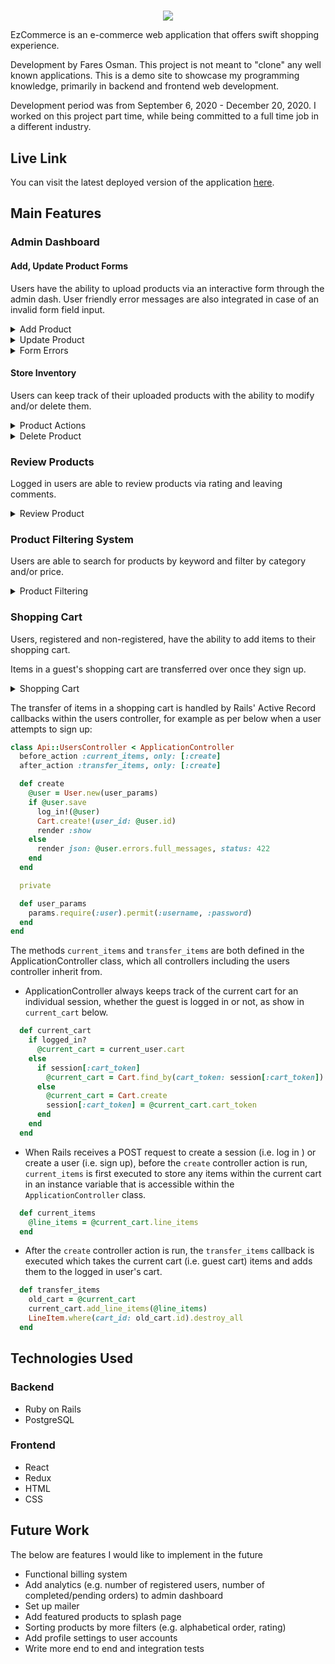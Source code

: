 #

<p align="center">
  <img src="https://i.postimg.cc/BssFrZdH/Screen-Shot-2020-12-24-at-11-24-49-PM.png">
</p>
EzCommerce is an e-commerce web application that offers swift shopping experience.

Development by Fares Osman. This project is not meant to "clone" any well known applications. This is a demo site to showcase my programming knowledge, primarily in backend and frontend web development.

Development period was from September 6, 2020 - December 20, 2020. I worked on this project part time, while being committed to a full time job in a different industry.

## Live Link

You can visit the latest deployed version of the application [here](https://ez-ecomm.herokuapp.com/#/).

## Main Features

### Admin Dashboard

#### Add, Update Product Forms

Users have the ability to upload products via an interactive form through the admin dash. User friendly error messages are also integrated in case of an invalid form field input.

<details>
  <summary>Add Product</summary>
  <img align="center" src="https://i.ibb.co/cT0QQq9/Screen-Shot-2020-12-26-at-12-24-16-AM.png">
</details>

<details>
  <summary>Update Product</summary>
  <img align="center" src="https://i.ibb.co/tBtVHwk/ezgif-6-6dafe6bec3a9.gif">
</details>

<details>
  <summary>Form Errors</summary>
  <img align="center" src="https://i.ibb.co/2d5fC5H/Screen-Shot-2020-12-26-at-12-26-02-AM.png">
</details>

#### Store Inventory

Users can keep track of their uploaded products with the ability to modify and/or delete them.

<details>
  <summary>Product Actions</summary>
  <img align="center" src="https://i.ibb.co/k37ntZ7/Screen-Shot-2020-12-26-at-12-55-48-AM.png">
</details>

<details>
  <summary>Delete Product</summary>
  <img align="center" src="https://i.ibb.co/wzP04d2/ezgif-1-12b469a1e062.gif">
</details>

### Review Products

Logged in users are able to review products via rating and leaving comments.

<details>
  <summary>Review Product</summary>
  <img align="center" src="https://i.ibb.co/SsW0vHJ/ezgif-6-e0288b756d06.gif">
</details>

### Product Filtering System

Users are able to search for products by keyword and filter by category and/or price.

<details>
  <summary>Product Filtering</summary>
  <img align="center" src="https://i.ibb.co/FxpyD39/ezgif-6-fa3d7c5bcae2.gif">
</details>

### Shopping Cart

Users, registered and non-registered, have the ability to add items to their shopping cart.

Items in a guest's shopping cart are transferred over once they sign up.

<details>
  <summary>Shopping Cart</summary>
  <img align="center" src="https://i.ibb.co/Jzw4dc9/ezgif-6-5cd7441f269e.gif">
</details>

The transfer of items in a shopping cart is handled by Rails' Active Record callbacks within the users controller, for example as per below when a user attempts to sign up:

```ruby
class Api::UsersController < ApplicationController
  before_action :current_items, only: [:create]
  after_action :transfer_items, only: [:create]

  def create
    @user = User.new(user_params)
    if @user.save
      log_in!(@user)
      Cart.create!(user_id: @user.id)
      render :show
    else
      render json: @user.errors.full_messages, status: 422
    end
  end

  private

  def user_params
    params.require(:user).permit(:username, :password)
  end
end
```

The methods `current_items` and `transfer_items` are both defined in the ApplicationController class, which all controllers including the users controller inherit from.

- ApplicationController always keeps track of the current cart for an individual session, whether the guest is logged in or not, as show in `current_cart` below.

```ruby
  def current_cart
    if logged_in?
      @current_cart = current_user.cart
    else
      if session[:cart_token]
        @current_cart = Cart.find_by(cart_token: session[:cart_token])
      else
        @current_cart = Cart.create
        session[:cart_token] = @current_cart.cart_token
      end
    end
  end
```

- When Rails receives a POST request to create a session (i.e. log in ) or create a user (i.e. sign up), before the `create` controller action is run, `current_items` is first executed to store any items within the current cart in an instance variable that is accessible within the `ApplicationController` class.

```ruby
  def current_items
    @line_items = @current_cart.line_items
  end
```

- After the `create` controller action is run, the `transfer_items` callback is executed which takes the current cart (i.e. guest cart) items and adds them to the logged in user's cart.

```ruby
  def transfer_items
    old_cart = @current_cart
    current_cart.add_line_items(@line_items)
    LineItem.where(cart_id: old_cart.id).destroy_all
  end
```

## Technologies Used

### Backend

- Ruby on Rails
- PostgreSQL

### Frontend

- React
- Redux
- HTML
- CSS

## Future Work

The below are features I would like to implement in the future

- Functional billing system
- Add analytics (e.g. number of registered users, number of completed/pending orders) to admin dashboard
- Set up mailer
- Add featured products to splash page
- Sorting products by more filters (e.g. alphabetical order, rating)
- Add profile settings to user accounts
- Write more end to end and integration tests
